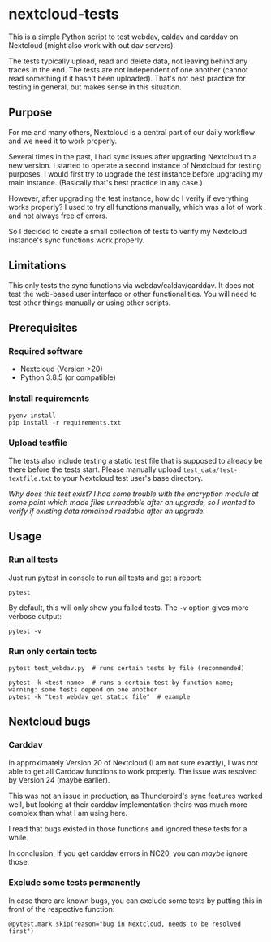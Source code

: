 # nextcloud-tests

This is a simple Python script to test webdav, caldav and carddav on Nextcloud (might also work with out dav servers).

The tests typically upload, read and delete data, not leaving behind any traces in the end. 
The tests are not independent of one another (cannot read something if it hasn't been uploaded). 
That's not best practice for testing in general, but makes sense in this situation.

## Purpose

For me and many others, Nextcloud is a central part of our daily workflow and we need it to work properly.

Several times in the past, I had sync issues after upgrading Nextcloud to a new version. 
I started to operate a second instance of Nextcloud for testing purposes. 
I would first try to upgrade the test instance before upgrading my main instance.
(Basically that's best practice in any case.)

However, after upgrading the test instance, how do I verify if everything works properly? 
I used to try all functions manually, which was a lot of work and not always free of errors.

So I decided to create a small collection of tests to verify my Nextcloud instance's sync functions work properly.

## Limitations

This only tests the sync functions via webdav/caldav/carddav. 
It does not test the web-based user interface or other functionalities.
You will need to test other things manually or using other scripts.

## Prerequisites

### Required software

- Nextcloud (Version >20)
- Python 3.8.5 (or compatible)

### Install requirements

```commandline
pyenv install
pip install -r requirements.txt
```

### Upload testfile

The tests also include testing a static test file that is supposed to already be there before the tests start. Please 
manually upload `test_data/test-textfile.txt` to your Nextcloud test user's base directory.

*Why does this test exist? I had some trouble with the encryption module at some point which made files unreadable after
an upgrade, so I wanted to verify if existing data remained readable after an upgrade.*

## Usage

### Run all tests

Just run pytest in console to run all tests and get a report:

`pytest`

By default, this will only show you failed tests. The `-v` option gives more verbose output:

`pytest -v` 

### Run only certain tests

```
pytest test_webdav.py  # runs certain tests by file (recommended)

pytest -k <test name>  # runs a certain test by function name; warning: some tests depend on one another
pytest -k "test_webdav_get_static_file"  # example
```

## Nextcloud bugs

### Carddav

In approximately Version 20 of Nextcloud (I am not sure exactly), 
I was not able to get all Carddav functions to work properly. 
The issue was resolved by Version 24 (maybe earlier).

This was not an issue in production, as Thunderbird's sync features worked well, 
but looking at their carddav implementation theirs was much more complex than what I am using here.

I read that bugs existed in those functions and ignored these tests for a while.

In conclusion, if you get carddav errors in NC20, you can *maybe* ignore those.

### Exclude some tests permanently

In case there are known bugs, you can exclude some tests by putting this in front of the respective function:

`@pytest.mark.skip(reason="bug in Nextcloud, needs to be resolved first")
`
